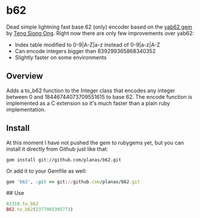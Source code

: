 # b62
Dead simple lightning fast base 62 (only) encoder based on the [yab62 gem][1] by [Teng Siong Ong][2]. Right now there are only few improvements over yab62:

* Index table modified to 0-9|A-Z|a-z instead of 0-9|a-z|A-Z
* Can encode integers bigger than 839299365868340352
* Slightly faster on some environments

## Overview

Adds a to_b62 function to the Integer class that encodes any integer between 0 and 18446744073709551615 to base 62. The encode function is implemented as a C extension so it's much faster than a plain ruby implementation.

## Install

At this moment I have not pushed the gem to rubygems yet, but you can install it directly from Github just like that:

```shell
gem install git://github.com/planas/b62.git
```

Or add it to your Gemfile as well:

```ruby
gem 'b62', :git => git://github.com/planas/b62.git
```

## Use

```ruby
82310.to_b62
B62.to_b62(2377965395771)
```

[1]:https://github.com/siong1987/yab62
[2]:https://github.com/siong1987/